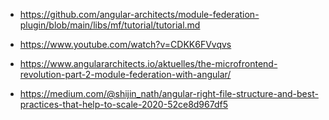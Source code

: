 - https://github.com/angular-architects/module-federation-plugin/blob/main/libs/mf/tutorial/tutorial.md

- https://www.youtube.com/watch?v=CDKK6FVvqvs

- https://www.angulararchitects.io/aktuelles/the-microfrontend-revolution-part-2-module-federation-with-angular/

- https://medium.com/@shijin_nath/angular-right-file-structure-and-best-practices-that-help-to-scale-2020-52ce8d967df5
